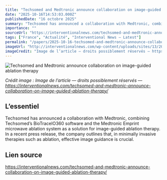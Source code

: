 ```yaml
---
title: "Techsomed and Medtronic announce collaboration on image-guided ablation therapy"
date: "2025-10-16T14:53:03.000Z"
publishedDate: "16 octobre 2025"
summary: "Techsomed has announced a collaboration with Medtronic, combining Techsomed&#8217;s BioTraceIO360 software and the Medtronic Emprint microwave ablation system as a solution for image-guided ablation therapy. In a recent press release, the company outlines that, in minimally invasive therapies such as ablation, effective image guidance is crucial."
importance: ""
sourceUrl: "https://interventionalnews.com/techsomed-and-medtronic-announce-collaboration-on-image-guided-ablation-therapy/"
tags: ["France", "Actualité", "Interventional News — Latest"]
permalink: "/papers/2025-10-16-techsomed-and-medtronic-announce-collaboration-on-image-guided-ablation-therapy"
imageUrl: "http://interventionalnews.com/wp-content/uploads/sites/13/2025/07/Medtronic-logo-766x512-1.jpg"
imageCredit: "Image de l’article — droits possiblement réservés — https://interventionalnews.com/techsomed-and-medtronic-announce-collaboration-on-image-guided-ablation-therapy/"
---
```


![Techsomed and Medtronic announce collaboration on image-guided ablation therapy](http://interventionalnews.com/wp-content/uploads/sites/13/2025/07/Medtronic-logo-766x512-1.jpg)

*Crédit image : Image de l’article — droits possiblement réservés — https://interventionalnews.com/techsomed-and-medtronic-announce-collaboration-on-image-guided-ablation-therapy/*

## L’essentiel

Techsomed has announced a collaboration with Medtronic, combining Techsomed&#8217;s BioTraceIO360 software and the Medtronic Emprint microwave ablation system as a solution for image-guided ablation therapy. In a recent press release, the company outlines that, in minimally invasive therapies such as ablation, effective image guidance is crucial.

## Lien source

https://interventionalnews.com/techsomed-and-medtronic-announce-collaboration-on-image-guided-ablation-therapy/
